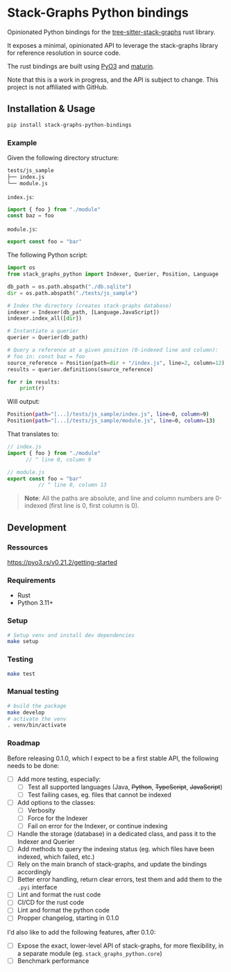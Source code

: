 # Stack-Graphs Python bindings

Opinionated Python bindings for the [tree-sitter-stack-graphs](https://github.com/github/stack-graphs) rust library.

It exposes a minimal, opinionated API to leverage the stack-graphs library for reference resolution in source code.

The rust bindings are built using [PyO3](https://pyo3.rs) and [maturin](https://maturin.rs).

Note that this is a work in progress, and the API is subject to change. This project is not affiliated with GitHub.

## Installation & Usage

```bash
pip install stack-graphs-python-bindings
```

### Example

Given the following directory structure:

```bash
tests/js_sample
├── index.js
└── module.js
```

`index.js`:

```javascript
import { foo } from "./module"
const baz = foo
```

`module.js`:

```javascript
export const foo = "bar"
```

The following Python script:

```python
import os
from stack_graphs_python import Indexer, Querier, Position, Language

db_path = os.path.abspath("./db.sqlite")
dir = os.path.abspath("./tests/js_sample")

# Index the directory (creates stack-graphs database)
indexer = Indexer(db_path, [Language.JavaScript])
indexer.index_all([dir])

# Instantiate a querier
querier = Querier(db_path)

# Query a reference at a given position (0-indexed line and column):
# foo in: const baz = foo
source_reference = Position(path=dir + "/index.js", line=2, column=12)
results = querier.definitions(source_reference)

for r in results:
    print(r)
```

Will output:

```bash
Position(path="[...]/tests/js_sample/index.js", line=0, column=9)
Position(path="[...]/tests/js_sample/module.js", line=0, column=13)
```

That translates to:

```javascript
// index.js
import { foo } from "./module"
      // ^ line 0, column 9

// module.js
export const foo = "bar"
          // ^ line 0, column 13
```

> **Note**: All the paths are absolute, and line and column numbers are 0-indexed (first line is 0, first column is 0).

## Development

### Ressources

https://pyo3.rs/v0.21.2/getting-started

### Requirements

- Rust
- Python 3.11+

### Setup

```bash
# Setup venv and install dev dependencies
make setup
```

### Testing

```bash
make test
```

### Manual testing

```bash
# build the package
make develop
# activate the venv
. venv/bin/activate
```

### Roadmap

Before releasing 0.1.0, which I expect to be a first stable API, the following needs to be done:

- [ ] Add more testing, especially:
  - [ ] Test all supported languages (Java, ~~Python~~, ~~TypeScript~~, ~~JavaScript~~)
  - [ ] Test failing cases, eg. files that cannot be indexed
- [ ] Add options to the classes:
  - [ ] Verbosity
  - [ ] Force for the Indexer
  - [ ] Fail on error for the Indexer, or continue indexing
- [ ] Handle the storage (database) in a dedicated class, and pass it to the Indexer and Querier
- [ ] Add methods to query the indexing status (eg. which files have been indexed, which failed, etc.)
- [ ] Rely on the main branch of stack-graphs, and update the bindings accordingly
- [ ] Better error handling, return clear errors, test them and add them to the `.pyi` interface
- [ ] Lint and format the rust code
- [ ] CI/CD for the rust code
- [ ] Lint and format the python code
- [ ] Propper changelog, starting in 0.1.0

I'd also like to add the following features, after 0.1.0:

- [ ] Expose the exact, lower-level API of stack-graphs, for more flexibility, in a separate module (eg. `stack_graphs_python.core`)
- [ ] Benchmark performance